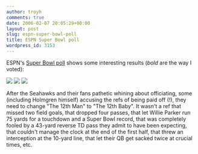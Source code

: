 ```yaml
---
author: troyh
comments: true
date: 2006-02-07 20:05:29+00:00
layout: post
slug: espn-super-bowl-poll
title: ESPN Super Bowl poll
wordpress_id: 3153
---
```


ESPN's [Super Bowl poll](http://proxy.espn.go.com/chat/sportsnation/polling?event_id=2009) shows some interesting results (*bold* are the way I voted):

![](http://troyandgay.com/pix/Picture4_01.png)
![](http://troyandgay.com/pix/Picture5_01.png)
![](http://troyandgay.com/pix/Picture6_01.png)

After the Seahawks and their fans pathetic whining about officiating, some (including Holmgren himself) accusing the refs of being paid off (!), they need to change "The 12th Man" to "The 12th Baby". It wasn't a ref that missed two field goals, that dropped four passes, that let Willie Parker run 75 yards for a touchdown and a Super Bowl record, that was completely fooled by a 43-yard reverse TD pass they admit to have been expecting, that couldn't manage the clock at the end of the first half, that threw an interception at the 10-yard line, that let their QB get sacked twice at crucial times, etc.
